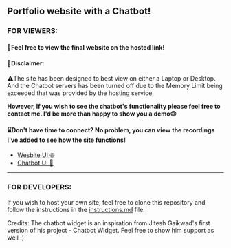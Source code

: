 ## **Portfolio website with a Chatbot!**

### FOR VIEWERS:

#### **🔗Feel free to view the final website on the hosted link!**


#### **📢Disclaimer:**

⚠️The site has been designed to best view on either a Laptop or Desktop. And the Chatbot servers has been turned off due to the Memory Limit being exceeded that was provided by the hosting service.

**However, If you wish to see the chatbot's functionality please feel free to contact me. I'd be more than happy to show you a demo😌**

#### **⌛Don't have time to connect? No problem, you can view the recordings I've added to see how the site functions!**
- [Wesbite UI 🌐](https://drive.google.com/file/d/174t4TTmsRQvDKpEot5VHwR3Wo8_ioB2_/view?usp=sharing)
- [Chatbot UI 🤖](https://drive.google.com/file/d/1Y_rkowiUPrWa03VWjOWr0RqSS1S0R3B1/view?usp=sharing)

------

### FOR DEVELOPERS:


If you wish to host your own site, feel free to clone this repository and follow the instructions in the [instructions.md](instructions.md) file.

Credits: The chatbot widget is an inspiration from Jitesh Gaikwad's first version of his project - Chatbot Widget. Feel free to show him support as well :)